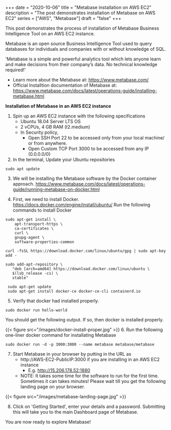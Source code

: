 +++
date = "2020-10-06"
title = "Metabase installation on AWS EC2"
description = "The post demonstrates installation of Metabase on AWS EC2"
series = ["AWS", "Metabase"]
draft = "false"
+++

This post demonstrates the process of installation of Metabase Business Intelligence Tool on an AWS EC2 instance.

Metabase is an open source Business Intelligence Tool used to query databases for individuals and companies with or without knowledge of SQL.

'Metabase is a simple and powerful analytics tool which lets anyone learn and make decisions from their company’s data. No technical knowledge required!'

  - Learn more about the Metabase at: https://www.metabase.com/  
  - Official Installtion documentation of Metabase at: https://www.metabase.com/docs/latest/operations-guide/installing-metabase.html

**Installation of Metabase in an AWS EC2 instance**

1. Spin up an AWS EC2 instance with the following specifications
    - Ubuntu 18.04 Server LTS OS
    - 2 vCPUs, 4 GB RAM (t2.medium)
    - In Security policy,
      - Open SSH Port 22 to be accessed only from your local machine/ or from anywhere.
      - Open Custom TCP Port 3000 to be accessed from any IP (0.0.0.0/0)
2. In the terminal, Update your Ubuntu repositories
```
sudo apt update
```
3. We will be installing the Metabase software by the Docker container approach. https://www.metabase.com/docs/latest/operations-guide/running-metabase-on-docker.html

4. First, we need to install Docker. https://docs.docker.com/engine/install/ubuntu/ Run the following commands to install Docker
```
sudo apt-get install \
    apt-transport-https \
    ca-certificates \
    curl \
    gnupg-agent \
    software-properties-common

curl -fsSL https://download.docker.com/linux/ubuntu/gpg | sudo apt-key add -

sudo add-apt-repository \
   "deb [arch=amd64] https://download.docker.com/linux/ubuntu \
   $(lsb_release -cs) \
   stable"

 sudo apt-get update
 sudo apt-get install docker-ce docker-ce-cli containerd.io
```

5. Verify that docker had installed properly.
```
sudo docker run hello-world
```
You should get the following output. If so, then docker is installed properly.

{{< figure src="/images/docker-install-proper.jpg"  >}}
6. Run the following one-liner docker command for installating Metabase
```
sudo docker run -d -p 3000:3000 --name metabase metabase/metabase
```
7. Start Metabase in your browser by putting in the URL as 
    - http://AWS-EC2-PublicIP:3000 if you are installing in an AWS EC2 instance
      - E.g. http://15.206.178.52:1880
    - NOTE: It takes some time for the software to run for the first time. Sometimes it can takes minutes! Please wait till you get the following landing page on your browser.

{{< figure src="/images/metabase-landing-page.jpg"  >}}

8. Click on 'Getting Started', enter your details and a password. Submitting this will take you to the main Dashboard page of Metabase.

You are now ready to explore Metabase! 